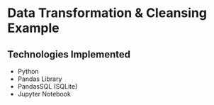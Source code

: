 # Data Transformation & Cleansing Example
## Technologies Implemented
- Python
- Pandas Library
- PandasSQL (SQLite)
- Jupyter Notebook
